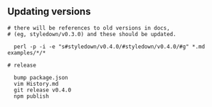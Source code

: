 Updating versions
-----------------

    # there will be references to old versions in docs,
    # (eg, styledown/v0.3.0) and these should be updated.

      perl -p -i -e "s#styledown/v0.4.0/#styledown/v0.4.0/#g" *.md examples/*/*

    # release

      bump package.json
      vim History.md
      git release v0.4.0
      npm publish
